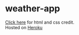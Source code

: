 # weather-app

[Click here](https://codepen.io/takeradi/pen/ONJzEv) for html and css credit.\
Hosted on [Heroku](https://afzal-weather-app.herokuapp.com/) 
